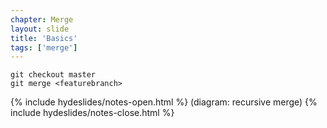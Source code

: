 ```yaml
---
chapter: Merge
layout: slide
title: 'Basics'
tags: ['merge']
---
```


	git checkout master
	git merge <featurebranch>

{% include hydeslides/notes-open.html %}
(diagram: recursive merge)
{% include hydeslides/notes-close.html %}